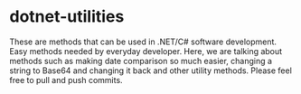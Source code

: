 # dotnet-utilities
These are methods that can be used in .NET/C# software development. Easy methods needed by everyday developer.
Here,  we are talking about methods such as making date comparison so much easier,  changing a string to Base64 and changing it back and other utility methods. 
Please feel free to pull and push commits. 
